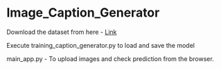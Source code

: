 # Image_Caption_Generator

Download the dataset from here - 
<a href="https://machinelearningmastery.com/develop-a-deep-learning-caption-generation-model-in-python/">Link</a>

Execute training_caption_generator.py to load and save the model

main_app.py - To upload images and check prediction from the browser.


        

